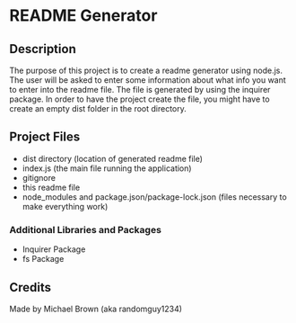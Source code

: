 # README Generator 

## Description
The purpose of this project is to create a readme generator using node.js. The
user will be asked to enter some information about what info you want to enter
into the readme file. The file is generated by using the inquirer package. In 
order to have the project create the file, you might have to create an empty
dist folder in the root directory. 

## Project Files
- dist directory (location of generated readme file)
- index.js (the main file running the application)
- gitignore
- this readme file
- node_modules and package.json/package-lock.json (files necessary to make everything work)


### Additional Libraries and Packages
- Inquirer Package
- fs Package

## Credits
Made by Michael Brown (aka randomguy1234)
